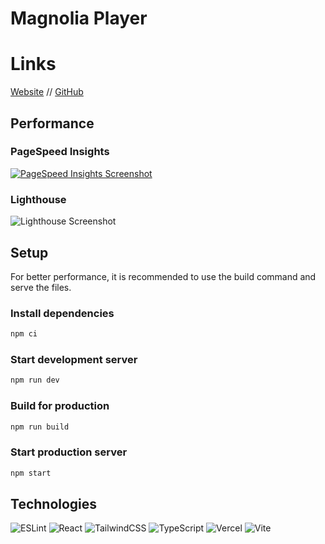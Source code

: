 # Magnolia Player

# Links
[Website](https://magnolia.fillonit.tech) //
[GitHub](https://github.com/Fillonit/Magnolia-Music)

## Performance
### PageSpeed Insights
[![PageSpeed Insights Screenshot](https://fillonit.shx.gg/6D4g9bquP.png)](https://developers.google.com/speed/pagespeed/insights/?url=https%3A%2F%2Fmagnolia-player.herokuapp.com%2F)


### Lighthouse
![Lighthouse Screenshot](https://fillonit.shx.gg/6D4gwTjFq.png)

## Setup
For better performance, it is recommended to use the build command and serve the files.

### Install dependencies
```bash
npm ci
```

### Start development server
```bash
npm run dev
```

### Build for production
```bash
npm run build
```

### Start production server
```bash
npm start
```

## Technologies
![ESLint](https://img.shields.io/badge/ESLint-4B3263?style=for-the-badge&logo=eslint&logoColor=white)
![React](https://img.shields.io/badge/react-%2320232a.svg?style=for-the-badge&logo=react&logoColor=%2361DAFB)
![TailwindCSS](https://img.shields.io/badge/tailwindcss-%2338B2AC.svg?style=for-the-badge&logo=tailwind-css&logoColor=white)
![TypeScript](https://img.shields.io/badge/typescript-%23007ACC.svg?style=for-the-badge&logo=typescript&logoColor=white)
![Vercel](https://img.shields.io/badge/vercel-%23000000.svg?style=for-the-badge&logo=vercel&logoColor=white)
![Vite](https://img.shields.io/badge/vite-%23646CFF.svg?style=for-the-badge&logo=vite&logoColor=white)